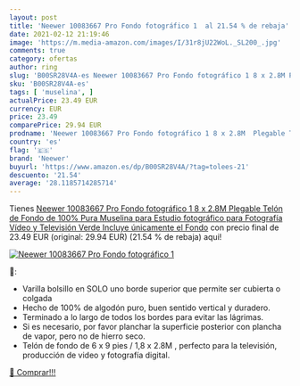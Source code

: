 ```yaml
---
layout: post
title: 'Neewer 10083667 Pro Fondo fotográfico 1  al 21.54 % de rebaja'
date: 2021-02-12 21:19:46
image: 'https://m.media-amazon.com/images/I/31r8jU22WoL._SL200_.jpg'
comments: true
category: ofertas
author: ring
slug: 'B00SR28V4A-es Neewer 10083667 Pro Fondo fotográfico 1 8 x 2.8M Plegable...'
sku: 'B00SR28V4A-es'
tags: [ 'muselina', ]
actualPrice: 23.49 EUR
currency: EUR
price: 23.49
comparePrice: 29.94 EUR
prodname: 'Neewer 10083667 Pro Fondo fotográfico 1 8 x 2.8M  Plegable Telón de Fondo de 100% Pura Muselina para Estudio fotográfico para Fotografía  Vídeo y Televisión  Verde  Incluye únicamente el Fondo'
country: 'es'
flag: '🇪🇸'
brand: 'Neewer'
buyurl: 'https://www.amazon.es/dp/B00SR28V4A/?tag=tolees-21'
descuento: '21.54'
average: '28.1185714285714'
---
```


Tienes [Neewer 10083667 Pro Fondo fotográfico 1 8 x 2.8M  Plegable Telón de Fondo de 100% Pura Muselina para Estudio fotográfico para Fotografía  Vídeo y Televisión  Verde  Incluye únicamente el Fondo](https://www.amazon.es/dp/B00SR28V4A/?tag=tolees-21) con precio final de  23.49 EUR (original: 29.94 EUR) (21.54 %  de rebaja) aqui!

[![Neewer 10083667 Pro Fondo fotográfico 1 ](https://m.media-amazon.com/images/I/31r8jU22WoL._SL200_.jpg)](https://www.amazon.es/dp/B00SR28V4A/?tag=tolees-21)

🔎:

- Varilla bolsillo en SOLO uno borde superior que permite ser cubierta o colgada
- Hecho de 100% de algodón puro, buen sentido vertical y duradero.
- Terminado a lo largo de todos los bordes para evitar las lágrimas.
- Si es necesario, por favor planchar la superficie posterior con plancha de vapor, pero no de hierro seco.
- Telón de fondo de 6 x 9 pies / 1,8 x 2.8M , perfecto para la televisión, producción de video y fotografía digital.

[🛒 Comprar!!!](https://www.amazon.es/dp/B00SR28V4A/?tag=tolees-21)
